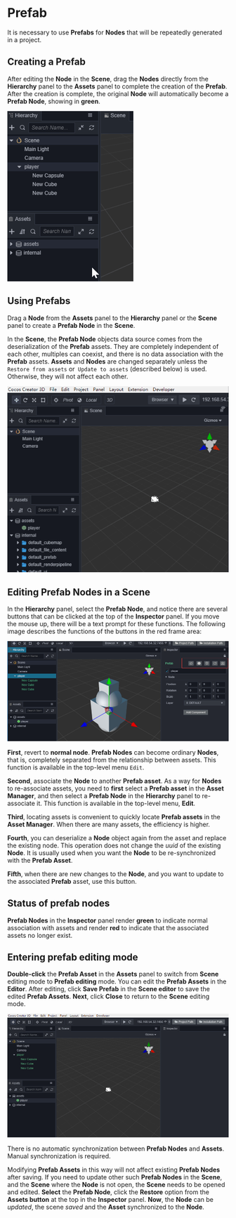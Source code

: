 # Prefab

It is necessary to use __Prefabs__ for __Nodes__ that will be repeatedly generated in a project.

## Creating a Prefab

After editing the __Node__ in the __Scene__, drag the __Nodes__ directly from the __Hierarchy__ panel to the __Assets__ panel to complete the creation of the __Prefab__. After the creation is complete, the original __Node__ will automatically become a __Prefab Node__, showing in __green__.

![](prefab/create-prefab.gif)

## Using Prefabs

Drag a __Node__ from the __Assets__ panel to the __Hierarchy__ panel or the __Scene__ panel to create a __Prefab Node__ in the __Scene__.

In the __Scene__, the __Prefab Node__ objects data source comes from the deserialization of the __Prefab__ assets. They are completely independent of each other, multiples can coexist, and there is no data association with the __Prefab__ assets. __Assets__ and __Nodes__ are changed separately unless the `Restore from assets` or` Update to assets` (described below) is used. Otherwise, they will not affect each other.

![](prefab/use-prefab.gif)

## Editing Prefab Nodes in a Scene

In the __Hierarchy__ panel, select the __Prefab Node__, and notice there are several buttons that can be clicked at the top of the __Inspector__ panel. If you move the mouse up, there will be a text prompt for these functions. The following image describes the functions of the buttons in the red frame area:

![](prefab/edit-prefab.png)

__First__, revert to __normal node__. __Prefab Nodes__ can become ordinary __Nodes__, that is, completely separated from the relationship between assets. This function is available in the top-level menu `Edit`.

__Second__, associate the __Node__ to another __Prefab asset__. As a way for __Nodes__ to re-associate assets, you need to __first__ select a __Prefab asset__ in the __Asset Manager__, and then select a __Prefab Node__ in the __Hierarchy__ panel to re-associate it. This function is available in the top-level menu, __Edit__.

__Third__, locating assets is convenient to quickly locate __Prefab assets__ in the __Asset Manager__. When there are many assets, the efficiency is higher.

__Fourth__, you can deserialize a __Node__ object again from the asset and replace the existing node. This operation does not change the *uuid* of the existing __Node__. It is usually used when you want the __Node__ to be re-synchronized with the __Prefab Asset__.

__Fifth__, when there are new changes to the __Node__, and you want to update to the associated __Prefab__ asset, use this button.

## Status of prefab nodes

__Prefab Nodes__ in the __Inspector__ panel render __green__ to indicate normal association with assets and render __red__ to indicate that the associated assets no longer exist.

## Entering prefab editing mode

__Double-click__ the __Prefab Asset__ in the __Assets__ panel to switch from __Scene__ editing mode to __Prefab editing__ mode. You can edit the __Prefab Assets__ in the __Editor__. After editing, click __Save Prefab__ in the __Scene editor__ to save the edited __Prefab Assets__. __Next__, click __Close__ to return to the __Scene__ editing mode.

![](prefab/edit-prefab.gif)

There is no automatic synchronization between __Prefab Nodes__ and __Assets__. Manual synchronization is required.

Modifying __Prefab Assets__ in this way will not affect existing __Prefab Nodes__ after saving. If you need to update other such __Prefab Nodes__ in the __Scene__, and the __Scene__ where the __Node__ is not open, the __Scene__ needs to be opened and edited. __Select__ the __Prefab Node__, click the __Restore__ option from the __Assets button__ at the top in the __Inspector__ panel. __Now__, the __Node__ can be *updated*, the scene *saved* and the __Asset__ synchronized to the __Node__.